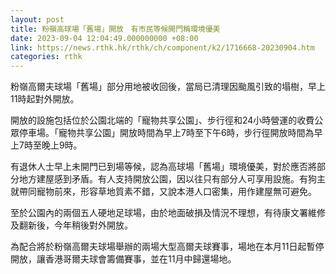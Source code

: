 ```yaml
---
layout: post
title: 粉嶺高球場「舊場」開放　有市民等候開門稱環境優美
date: 2023-09-04 12:04:49.000000000 +08:00
link: https://news.rthk.hk/rthk/ch/component/k2/1716668-20230904.htm
categories: rthk
---
```


粉嶺高爾夫球場「舊場」部分用地被收回後，當局已清理因颱風引致的塌樹，早上11時起對外開放。

開放的設施包括位於公園北端的「寵物共享公園」、步行徑和24小時營運的收費公眾停車場。「寵物共享公園」開放時間為早上7時至下午6時，步行徑開放時間為早上7時至晚上9時。

有退休人士早上未開門已到場等候，認為高球場「舊場」環境優美，對於應否將部分地方建屋感到矛盾。有人支持開放公園，因以往只有部分人可享用設施。有狗主就帶同寵物前來，形容草地質素不錯，又說本港人口密集，用作建屋無可避免。

至於公園內的兩個五人硬地足球場，由於地面破損及情況不理想，有待康文署維修及翻新後，今年稍後對外開放。

為配合將於粉嶺高爾夫球場舉辦的兩場大型高爾夫球賽事，場地在本月11日起暫停開放，讓香港哥爾夫球會籌備賽事，並在11月中歸還場地。
